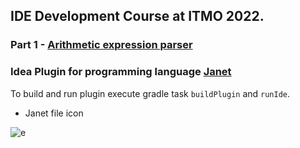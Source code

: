 ## IDE Development Course at ITMO 2022.

### Part 1 - [Arithmetic expression parser](https://github.com/inspired99/ide-2022-itmo-spr)

### Idea Plugin for programming language [Janet](https://janet-lang.org/)

To build and run plugin execute gradle task ```buildPlugin``` and ```runIde```.

* Janet file icon

![e](https://user-images.githubusercontent.com/64794482/172184998-e6269249-cccc-4531-bf39-f7dbd49bfc6b.png)




<!-- ![image](https://user-images.githubusercontent.com/64794482/171903820-973a3a85-c5e2-4e63-86d0-e8391b8f241c.png) -->
